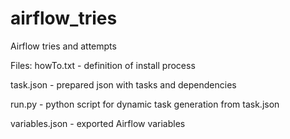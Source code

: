 # airflow_tries
Airflow tries and attempts

Files:
howTo.txt - definition of install process

task.json - prepared json with tasks and dependencies

run.py - python script for dynamic task generation from task.json

variables.json - exported Airflow variables
